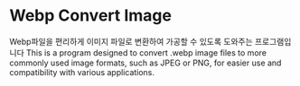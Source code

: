 # Webp Convert Image
Webp파일을 편리하게 이미지 파일로 변환하여 가공할 수 있도록 도와주는 프로그램입니다
This is a program designed to convert .webp image files to more commonly used image formats, such as JPEG or PNG, for easier use and compatibility with various applications.

